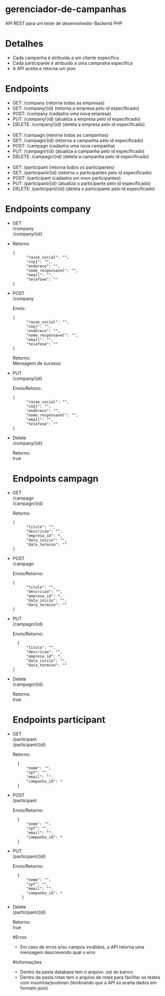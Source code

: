 # gerenciador-de-campanhas
API REST para um teste de desenvolvedor Backend PHP

# Detalhes

- Cada campanha é atribuída a um cliente específico
- Cada participante é atribuído a uma campnaha específica
- A API aceita e retorna um json

# Endpoints

- GET: /company (retorna todas as empresas)
- GET: /company/{id} (retorna a empresa pelo id especificado)
- POST: /company (cadastra uma nova empresa)
- PUT: /company/{id} (atualiza a empresa pelo id especificado)
- DELETE: /company/{id} (deleta a empresa pelo id especificado)
  <br><br>
- GET: /campagn (retorna todas as campanhas)
- GET: /campagn/{id} (retorna a campanha pelo id especificado)
- POST: /campagn (cadastra uma nova campanha)
- PUT: /campagn/{id} (atualiza a campanha pelo id especificado)
- DELETE: /campagn/{id} (deleta a campanha pelo id especificado)
  <br><br>
- GET: /participant (retorna todos os participantes)
- GET: /participant/{id} (retorna o participantes pelo id especificado)
- POST: /participant (cadastra um novo participantes)
- PUT: /participant/{id} (atualiza o participante pelo id especificado)
- DELETE: /participant/{id} (deleta o participante pelo id especificado)

# Endpoints company

- GET <br>
  /company <br>
  /company/{id}

- Retorno <br>

      {
    		"razao_social": "",
    		"cnpj": "",
    		"endereco": "",
    		"nome_responsavel": "",
    		"email": "",
    		"telefone": ""
      }	
	

- POST <br>
  /company

  Envio:

      {
    		"razao_social": "",
    		"cnpj": "",
    		"endereco": "",
    		"nome_responsavel": "",
    		"email": "",
    		"telefone": ""
      }
  
  Retorno: <br>
    Mensagem de sucesso
  
- PUT <br>
  /company/{id}

  Envio/Retono:

      {
    		"razao_social": "",
    		"cnpj": "",
    		"endereco": "",
    		"nome_responsavel": "",
    		"email": "",
    		"telefone": ""
      }	

- Delete <br>
  /company/{id}

  Retorno: <br>
  true

  # Endpoints campagn

- GET <br>
  /campagn <br>
  /campagn/{id} <br>

  Retorno: <br>

      {
    		"titulo": "",
    		"descricao": "",
    		"empresa_id": *,
    		"data_inicio": "",
    		"data_termino": ""
      }

- POST <br>
  /campagn <br>

  Envio/Retorno: <br>

      {
    		"titulo": "",
    		"descricao": "",
    		"empresa_id": *,
    		"data_inicio": "",
    		"data_termino": ""
      }
  
- PUT <br>
  /campagn/{id} <br>

  Envio/Retorno: <br>

        {
    		"titulo": "",
    		"descricao": "",
    		"empresa_id": *,
    		"data_inicio": "",
    		"data_termino": ""
      }

- Delete <br>
  /campagn/{id} <br>

  Retorno: <br>
  true

  # Endpoints participant

- GET <br>
  /participant <br>
  /participant/{id} <br>

  Retorno: <br>

    	{
    		"nome": "",
    		"cpf": "",
    		"email": "",
    		"campanha_id": *
    	}

- POST <br>
  /participant <br>

  Envio/Retorno: <br>

    	{
    		"nome": "",
    		"cpf": "",
    		"email": "",
    		"campanha_id": *
    	}
  
- PUT <br>
  /participant/{id} <br>

  Envio/Retorno: <br>

      	{
    		"nome": "",
    		"cpf": "",
    		"email": "",
    		"campanha_id": *
    	  }

- Delete <br>
  /participant/{id} <br>

  Retorno: <br>
  true

  #Erros
  - Em caso de erros e/ou campos inválidos, a API retorna uma mensagem descrevendo qual o erro
 
  #Informações

  - Dentro da pasta database tem o arquivo .sql do banco
  - Dentro da pasta rotas tem o arquivo de rotas para facilitar os testes com insomnia/postman (lembrando que a API só aceita dados em     
   formato json)
 
